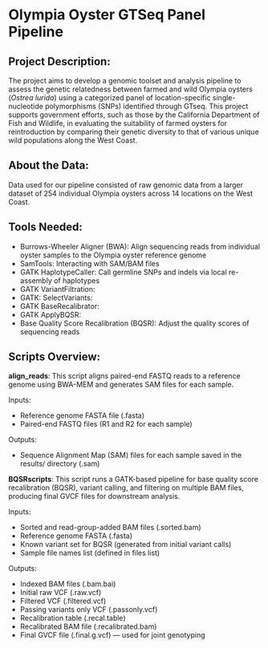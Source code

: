 # Olympia Oyster GTSeq Panel Pipeline

## Project Description:
The project aims to develop a genomic toolset and analysis pipeline to assess the genetic relatedness between farmed and wild Olympia oysters (*Ostrea lurida*) using a categorized panel of location-specific single-nucleotide polymorphisms (SNPs) identified through GTseq. This project supports government efforts, such as those by the California Department of Fish and Wildlife, in evaluating the suitability of farmed oysters for reintroduction by comparing their genetic diversity to that of various unique wild populations along the West Coast.

## About the Data:
Data used for our pipeline consisted of raw genomic data from a larger dataset of 254 individual Olympia oysters across 14 locations on the West Coast.

## Tools Needed:
- Burrows-Wheeler Aligner (BWA): Align sequencing reads from individual oyster samples to the Olympia oyster reference genome
- SamTools: Interacting with SAM/BAM files
- GATK HaplotypeCaller: Call germline SNPs and indels via local re-assembly of haplotypes
- GATK VariantFiltration: 
- GATK: SelectVariants: 
- GATK BaseRecalibrator: 
- GATK ApplyBQSR: 
- Base Quality Score Recalibration (BQSR): Adjust the quality scores of sequencing reads

## Scripts Overview:

**align_reads**: This script aligns paired-end FASTQ reads to a reference genome using BWA-MEM and generates SAM files for each sample.

Inputs: 
- Reference genome FASTA file (.fasta)
- Paired-end FASTQ files (R1 and R2 for each sample)

Outputs:
- Sequence Alignment Map (SAM) files for each sample saved in the results/ directory (<sample>.sam)

**BQSRscripts**: This script runs a GATK-based pipeline for base quality score recalibration (BQSR), variant calling, and filtering on multiple BAM files, producing final GVCF files for downstream analysis.

Inputs: 
- Sorted and read-group-added BAM files (.sorted.bam)
- Reference genome FASTA (.fasta)
- Known variant set for BQSR (generated from initial variant calls)
- Sample file names list (defined in files list)

Outputs: 
- Indexed BAM files (.bam.bai)
- Initial raw VCF (.raw.vcf)
- Filtered VCF (.filtered.vcf)
- Passing variants only VCF (.passonly.vcf)
- Recalibration table (.recal.table)
- Recalibrated BAM file (.recalibrated.bam)
- Final GVCF file (.final.g.vcf) — used for joint genotyping
